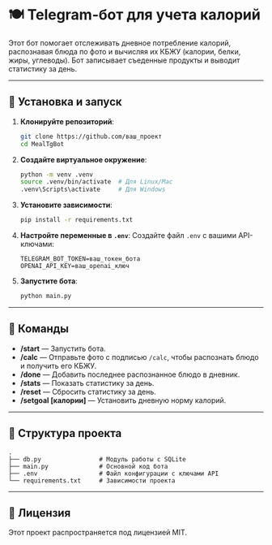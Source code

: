 
# 🍽 Telegram-бот для учета калорий

Этот бот помогает отслеживать дневное потребление калорий, распознавая блюда по фото и вычисляя их КБЖУ (калории, белки, жиры, углеводы). Бот записывает съеденные продукты и выводит статистику за день.

---

## **🚀 Установка и запуск**

1. **Клонируйте репозиторий**:
   ```bash
   git clone https://github.com/ваш_проект
   cd MealTgBot
   ```

2. **Создайте виртуальное окружение**:
   ```bash
   python -m venv .venv
   source .venv/bin/activate  # Для Linux/Mac
   .venv\Scripts\activate     # Для Windows
   ```

3. **Установите зависимости**:
   ```bash
   pip install -r requirements.txt
   ```

4. **Настройте переменные в `.env`**:
   Создайте файл `.env` с вашими API-ключами:
   ```
   TELEGRAM_BOT_TOKEN=ваш_токен_бота
   OPENAI_API_KEY=ваш_openai_ключ
   ```

5. **Запустите бота**:
   ```bash
   python main.py
   ```

---

## **📌 Команды**

- **/start** — Запустить бота.
- **/calc** — Отправьте фото с подписью `/calc`, чтобы распознать блюдо и получить его КБЖУ.
- **/done** — Добавить последнее распознанное блюдо в дневник.
- **/stats** — Показать статистику за день.
- **/reset** — Сбросить статистику за день.
- **/setgoal [калории]** — Установить дневную норму калорий.

---

## **📌 Структура проекта**

```
.
├── db.py                # Модуль работы с SQLite
├── main.py              # Основной код бота
├── .env                 # Файл конфигурации с ключами API
└── requirements.txt     # Зависимости проекта
```

---

## **📌 Лицензия**

Этот проект распространяется под лицензией MIT.
